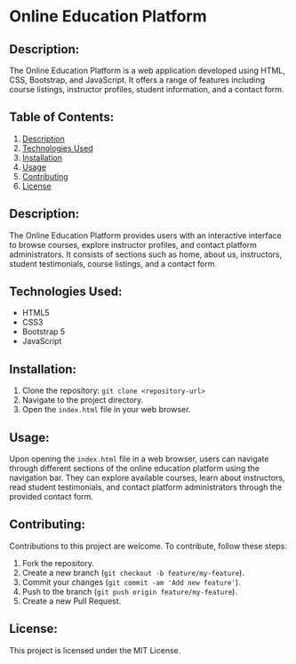 # Online Education Platform

## Description:
The Online Education Platform is a web application developed using HTML, CSS, Bootstrap, and JavaScript. It offers a range of features including course listings, instructor profiles, student information, and a contact form.

## Table of Contents:
1. [Description](#description)
2. [Technologies Used](#technologies-used)
3. [Installation](#installation)
4. [Usage](#usage)
5. [Contributing](#contributing)
6. [License](#license)

## Description:
The Online Education Platform provides users with an interactive interface to browse courses, explore instructor profiles, and contact platform administrators. It consists of sections such as home, about us, instructors, student testimonials, course listings, and a contact form.

## Technologies Used:
- HTML5
- CSS3
- Bootstrap 5
- JavaScript

## Installation:
1. Clone the repository: `git clone <repository-url>`
2. Navigate to the project directory.
3. Open the `index.html` file in your web browser.

## Usage:
Upon opening the `index.html` file in a web browser, users can navigate through different sections of the online education platform using the navigation bar. They can explore available courses, learn about instructors, read student testimonials, and contact platform administrators through the provided contact form.

## Contributing:
Contributions to this project are welcome. To contribute, follow these steps:
1. Fork the repository.
2. Create a new branch (`git checkout -b feature/my-feature`).
3. Commit your changes (`git commit -am 'Add new feature'`).
4. Push to the branch (`git push origin feature/my-feature`).
5. Create a new Pull Request.

## License:
This project is licensed under the MIT License.
